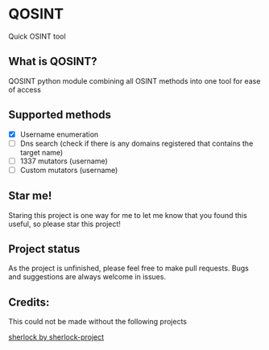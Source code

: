 # QOSINT
Quick OSINT tool

## What is QOSINT?

QOSINT python module combining all OSINT methods into one tool for ease of access


## Supported methods

- [x] Username enumeration 
- [ ] Dns search (check if there is any domains registered that contains the target name)
- [ ] 1337 mutators (username)
- [ ] Custom mutators (username)
## Star me!

Staring this project is one way for me to let me know that you found this useful, so please star this project!
## Project status

As the project is unfinished, please feel free to make pull requests.
Bugs and suggestions are always welcome in issues.



## Credits:

This could not be made without the following projects

[sherlock by sherlock-project](https://github.com/sherlock-project/sherlock)